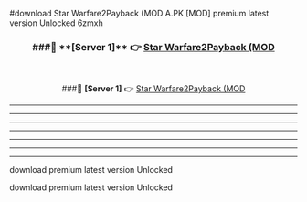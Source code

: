 #download Star Warfare2Payback (MOD A.PK [MOD] premium latest version Unlocked 6zmxh 



<div align="center">
<h3>###🔹 **[Server 1]** 👉 <a href="https://download1apk.web.app/">Star Warfare2Payback (MOD</a></h3><br>


###🔹 **[Server 1]** 👉 <a href="https://download1apk.web.app/">Star Warfare2Payback (MOD</a></h3>
</div>



----------------------------------------------------------

----------------------------------------------------------

----------------------------------------------------------

----------------------------------------------------------

----------------------------------------------------------

----------------------------------------------------------

----------------------------------------------------------

download premium latest version Unlocked

download premium latest version Unlocked
